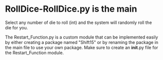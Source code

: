 # RollDice-RollDice.py is the main
Select any number of die to roll (int) and the system will randomly roll the die for you.

The Restart_Function.py is a custom module that can be implemented easily by either creating a package named "Shift15" or by renaming the package in the main file to use your own package.
Make sure to create an __init__.py file for the Restart_Function module.
